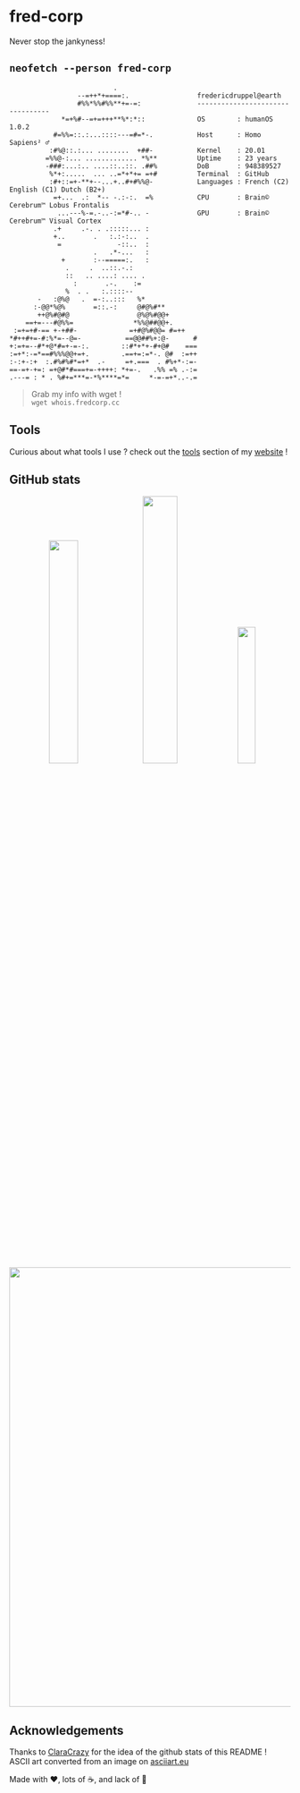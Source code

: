 # fred-corp

Never stop the jankyness!

## ```neofetch --person fred-corp```

```text
                          .                    
                 --=++*+====:.                 fredericdruppel@earth
                 #%%*%%#%%**+=-=:              ---------------------------------
             *=+%#--=+=+++**%*:*::             OS        : humanOS 1.0.2
           #=%%=::.:...::::---=#=*-.           Host      : Homo Sapiens² ♂
          :#%@::.:... ........  +##-           Kernel    : 20.01
         =%%@-:... ............. *%**          Uptime    : 23 years
         -###:...:.. ....::..::. .##%          DoB       : 948389527
          %*+:.....  ... ..=*+*+= =+#          Terminal  : GitHub
          :#+::=+-**+--...+..#+#%%@-           Languages : French (C2) English (C1) Dutch (B2+)
           =+...  .:  *-- -.:-:.  =%           CPU       : Brain© Cerebrum™ Lobus Frontalis
            ...---%-=.-..-:=*#-.. -            GPU       : Brain© Cerebrum™ Visual Cortex
           .+     .-. . .:::::... :            
           +..       .   :.:-:..  .            
            =              -::..  :            
                     .   .*-...   :            
             +       :--=====:.   :            
              .     .  ..::.-.:                
              ::   .. ....: .... .             
                :       .-.    :=              
              %  . .   :.::::--                
       -   :@%@   .  =-:..:::   %*             
      :-@@*%@%       =::.-:     @#@%#**        
       ++@%#@#@                 @%@%#@@+       
    ==+=---#@%%=               *%%@##@@+.      
 :=+=+#-== +-+##-             =+#@%#@@= #=++   
*#++#+=-#:%*=--@=-           ==@@##%+:@-      #
+:=+=--#*+@*#=+-=-:.        ::#*+*+-#+@#    ===
:=+*:-=*==#%%%@@+=+.        .==+=:=*-. @#  :=++
:-:+-:+  :.#%#%#*=+*  .-     =+.===  . #%+*-:=-
==-=+-+=: =+@#*#===+=-++++: *+=-.   .%% =% .-:=
.---= : * . %#+=***=-*%****=*=     *-=-=+*..-.=
```

> Grab my info with wget !  
> ```wget whois.fredcorp.cc```

## Tools

Curious about what tools I use ? check out the [tools](https://fredcorp.cc/tools) section of my [website](https://fredcorp.cc) !

## GitHub stats

<p align="center">
  <img src="https://github-readme-stats.vercel.app/api?username=fred-corp&theme=dark&hide_border=false&include_all_commits=false&count_private=true" width="32%">
  <img src="https://github-readme-streak-stats.herokuapp.com/?user=fred-corp&theme=dark&hide_border=false" width="35%">
  <img src="https://github-readme-stats.vercel.app/api/top-langs/?username=fred-corp&theme=dark&hide_border=false&include_all_commits=false&count_private=true&layout=compact" width="25%">
</p>

<p align="center">
  <img src="https://github-profile-trophy.vercel.app/?username=fred-corp&theme=onestar" width="786">
</p>

## Acknowledgements

Thanks to [ClaraCrazy](https://github.com/ClaraCrazy/) for the idea of the github stats of this README !  
ASCII art converted from an image on [asciiart.eu](https://www.asciiart.eu/image-to-ascii)

Made with ❤️, lots of ☕️, and lack of 🛌
